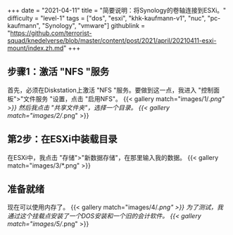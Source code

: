 +++
date = "2021-04-11"
title = "简要说明：将Synology的卷轴连接到ESXi。"
difficulty = "level-1"
tags = ["dos", "esxi", "khk-kaufmann-v1", "nuc", "pc-kaufmann", "Synology", "vmware"]
githublink = "https://github.com/terrorist-squad/knedelverse/blob/master/content/post/2021/april/20210411-esxi-mount/index.zh.md"
+++

## 步骤1：激活 "NFS "服务
首先，必须在Diskstation上激活 "NFS "服务。要做到这一点，我进入 "控制面板">"文件服务 "设置，点击 "启用NFS"。
{{< gallery match="images/1/*.png" >}}
然后我点击 "共享文件夹"，选择一个目录。
{{< gallery match="images/2/*.png" >}}

## 第2步：在ESXi中装载目录
在ESXi中，我点击 "存储">"新数据存储"，在那里输入我的数据。
{{< gallery match="images/3/*.png" >}}

## 准备就绪
现在可以使用内存了。
{{< gallery match="images/4/*.png" >}}
为了测试，我通过这个挂载点安装了一个DOS安装和一个旧的会计软件。
{{< gallery match="images/5/*.png" >}}

